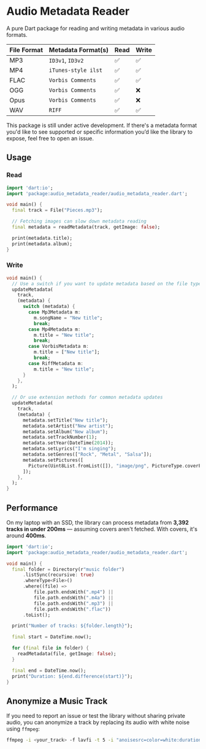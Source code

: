 # Audio Metadata Reader

A pure Dart package for reading and writing metadata in various audio formats.

| File Format | Metadata Format(s)    | Read | Write |
|-------------|------------------------|------|-------|
| MP3         | `ID3v1`, `ID3v2`        | ✅   | ✅    |
| MP4         | `iTunes-style ilst`     | ✅   | ✅    |
| FLAC        | `Vorbis Comments`       | ✅   | ✅    |
| OGG         | `Vorbis Comments`       | ✅   | ❌    |
| Opus        | `Vorbis Comments`       | ✅   | ❌    |
| WAV         | `RIFF`                  | ✅   | ✅    |

This package is still under active development. If there's a metadata format you'd like to see supported or specific information you’d like the library to expose, feel free to open an issue.

## Usage

### Read

```dart
import 'dart:io';
import 'package:audio_metadata_reader/audio_metadata_reader.dart';

void main() {
  final track = File("Pieces.mp3");

  // Fetching images can slow down metadata reading
  final metadata = readMetadata(track, getImage: false);

  print(metadata.title);
  print(metadata.album);
}
```

### Write

```dart
void main() {
  // Use a switch if you want to update metadata based on the file type
  updateMetadata(
    track,
    (metadata) {
      switch (metadata) {
        case Mp3Metadata m:
          m.songName = "New title";
          break;
        case Mp4Metadata m:
          m.title = "New title";
          break;
        case VorbisMetadata m:
          m.title = ["New title"];
          break;
        case RiffMetadata m:
          m.title = "New title";
      }
    },
  );

  // Or use extension methods for common metadata updates
  updateMetadata(
    track,
    (metadata) {
      metadata.setTitle("New title");
      metadata.setArtist("New artist");
      metadata.setAlbum("New album");
      metadata.setTrackNumber(1);
      metadata.setYear(DateTime(2014));
      metadata.setLyrics("I'm singing");
      metadata.setGenres(["Rock", "Metal", "Salsa"]);
      metadata.setPictures([
        Picture(Uint8List.fromList([]), "image/png", PictureType.coverFront)
      ]);
    },
  );
}
```

## Performance

On my laptop with an SSD, the library can process metadata from **3,392 tracks in under 200ms** — assuming covers aren't fetched. With covers, it's around **400ms**.

```dart
import 'dart:io';
import 'package:audio_metadata_reader/audio_metadata_reader.dart';

void main() {
  final folder = Directory(r"music folder")
      .listSync(recursive: true)
      .whereType<File>()
      .where((file) =>
          file.path.endsWith(".mp4") ||
          file.path.endsWith(".m4a") ||
          file.path.endsWith(".mp3") ||
          file.path.endsWith(".flac"))
      .toList();

  print("Number of tracks: ${folder.length}");

  final start = DateTime.now();

  for (final file in folder) {
    readMetadata(file, getImage: false);
  }

  final end = DateTime.now();
  print("Duration: ${end.difference(start)}");
}
```


## Anonymize a Music Track

If you need to report an issue or test the library without sharing private audio, you can anonymize a track by replacing its audio with white noise using `ffmpeg`:

```bash
ffmpeg -i <your_track> -f lavfi -t 5 -i "anoisesrc=color=white:duration=5" -map_metadata 0 -map 1:a -t 5 <output_track>
```
